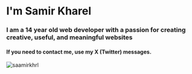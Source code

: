 # I'm Samir Kharel
<h3>I am a 14 year old web developer with a passion for creating creative, useful, and meaningful websites</h3>
<h4>If you need to contact me, use my X (Twitter) messages.</h4>
<p align="left"> <img src="https://komarev.com/ghpvc/?username=saamirkhrl&label=Total%20views&color=0e75b6&style=flat" alt="saamirkhrl" /> </p>
